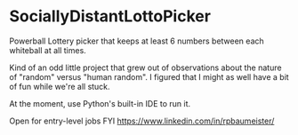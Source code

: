 # SociallyDistantLottoPicker

Powerball Lottery picker that keeps at least 6 numbers between each whiteball at all times.

Kind of an odd little project that grew out of observations about the nature of "random" versus "human random".
I figured that I might as well have a bit of fun while we're all stuck.

At the moment, use Python's built-in IDE to run it.

Open for entry-level jobs FYI
https://www.linkedin.com/in/rpbaumeister/
